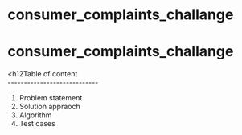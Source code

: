 # <h1>consumer_complaints_challange

# consumer_complaints_challange

<h12Table of content</h2> <br>
----------------------------<br>
1. Problem statement
2. Solution appraoch
3. Algorithm
4. Test cases
